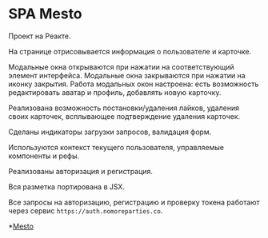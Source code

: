 # SPA Mesto 

Проект на Реакте.  

На странице отрисовывается информация о пользователе и карточке.  

Модальные окна открываются при нажатии на соответствующий элемент интерфейса.
Модальные окна закрываются при нажатии на иконку закрытия.
Работа модальных окон настроена: есть возможность редактировать аватар и профиль, добавлять новую
карточку.

Реализована возможность постановки/удаления лайков, удаления своих карточек, всплывающее подтверждение удаления карточек. 

Сделаны индикаторы загрузки запросов, валидация форм.

Используются контекст текущего пользователя, управляемые компоненты и рефы.

Реализованы авторизация и регистрация.

Вся разметка портирована в JSX.

Все запросы на авторизацию, регистрацию и проверку токена работают через сервис `https://auth.nomoreparties.co`. 

*[Mesto](https://komkovaa.github.io/react-mesto-auth/)
